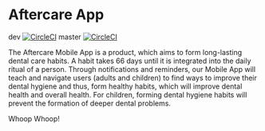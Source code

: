 # Aftercare App

dev [![CircleCI](https://circleci.com/gh/Dentacoin/aftercare-app-android/tree/develop.svg?style=svg)](https://circleci.com/gh/Dentacoin/aftercare-app-android/tree/develop) master [![CircleCI](https://circleci.com/gh/Dentacoin/aftercare-app-android/tree/master.svg?style=svg)](https://circleci.com/gh/Dentacoin/aftercare-app-android/tree/master)

The Aftercare Mobile App is a product, which aims to form long-lasting dental care habits. 
A habit takes 66 days until it is integrated into the daily ritual of a person. Through notifications and reminders, 
our Mobile App will teach and navigate users (adults and children) to find ways to improve their dental hygiene and thus, 
form healthy habits, which will improve dental health and overall health. 
For children, forming dental hygiene habits will prevent the formation of deeper dental problems.

Whoop Whoop!